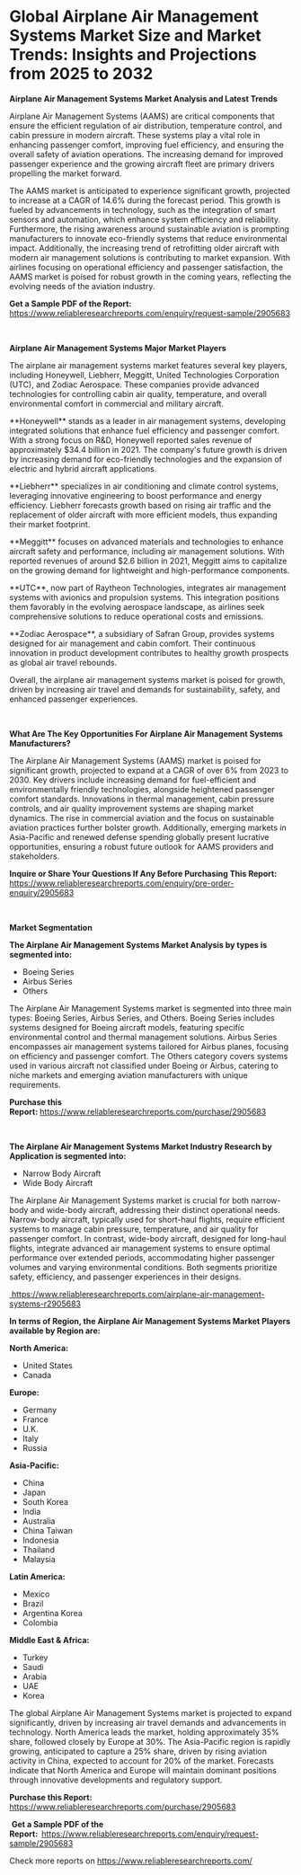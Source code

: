 <p><h1>Global Airplane Air Management Systems Market Size and Market Trends: Insights and Projections from 2025 to 2032</h1></p><p><strong>Airplane Air Management Systems Market Analysis and Latest Trends</strong></p>
<p><p>Airplane Air Management Systems (AAMS) are critical components that ensure the efficient regulation of air distribution, temperature control, and cabin pressure in modern aircraft. These systems play a vital role in enhancing passenger comfort, improving fuel efficiency, and ensuring the overall safety of aviation operations. The increasing demand for improved passenger experience and the growing aircraft fleet are primary drivers propelling the market forward.</p><p>The AAMS market is anticipated to experience significant growth, projected to increase at a CAGR of 14.6% during the forecast period. This growth is fueled by advancements in technology, such as the integration of smart sensors and automation, which enhance system efficiency and reliability. Furthermore, the rising awareness around sustainable aviation is prompting manufacturers to innovate eco-friendly systems that reduce environmental impact. Additionally, the increasing trend of retrofitting older aircraft with modern air management solutions is contributing to market expansion. With airlines focusing on operational efficiency and passenger satisfaction, the AAMS market is poised for robust growth in the coming years, reflecting the evolving needs of the aviation industry.</p></p>
<p><strong>Get a Sample PDF of the Report:&nbsp;</strong> <a href="https://www.reliableresearchreports.com/enquiry/request-sample/2905683?utm_campaign=2232&utm_medium=2&utm_source=Github&utm_content=ia&utm_term=12032025&utm_id=airplane-air-management-systems">https://www.reliableresearchreports.com/enquiry/request-sample/2905683</a></p>
<p>&nbsp;</p>
<p><strong>Airplane Air Management Systems Major Market Players</strong></p>
<p><p>The airplane air management systems market features several key players, including Honeywell, Liebherr, Meggitt, United Technologies Corporation (UTC), and Zodiac Aerospace. These companies provide advanced technologies for controlling cabin air quality, temperature, and overall environmental comfort in commercial and military aircraft.</p><p>**Honeywell** stands as a leader in air management systems, developing integrated solutions that enhance fuel efficiency and passenger comfort. With a strong focus on R&D, Honeywell reported sales revenue of approximately $34.4 billion in 2021. The company's future growth is driven by increasing demand for eco-friendly technologies and the expansion of electric and hybrid aircraft applications.</p><p>**Liebherr** specializes in air conditioning and climate control systems, leveraging innovative engineering to boost performance and energy efficiency. Liebherr forecasts growth based on rising air traffic and the replacement of older aircraft with more efficient models, thus expanding their market footprint.</p><p>**Meggitt** focuses on advanced materials and technologies to enhance aircraft safety and performance, including air management solutions. With reported revenues of around $2.6 billion in 2021, Meggitt aims to capitalize on the growing demand for lightweight and high-performance components.</p><p>**UTC**, now part of Raytheon Technologies, integrates air management systems with avionics and propulsion systems. This integration positions them favorably in the evolving aerospace landscape, as airlines seek comprehensive solutions to reduce operational costs and emissions.</p><p>**Zodiac Aerospace**, a subsidiary of Safran Group, provides systems designed for air management and cabin comfort. Their continuous innovation in product development contributes to healthy growth prospects as global air travel rebounds.</p><p>Overall, the airplane air management systems market is poised for growth, driven by increasing air travel and demands for sustainability, safety, and enhanced passenger experiences.</p></p>
<p>&nbsp;</p>
<p><strong>What Are The Key Opportunities For Airplane Air Management Systems Manufacturers?</strong></p>
<p><p>The Airplane Air Management Systems (AAMS) market is poised for significant growth, projected to expand at a CAGR of over 6% from 2023 to 2030. Key drivers include increasing demand for fuel-efficient and environmentally friendly technologies, alongside heightened passenger comfort standards. Innovations in thermal management, cabin pressure controls, and air quality improvement systems are shaping market dynamics. The rise in commercial aviation and the focus on sustainable aviation practices further bolster growth. Additionally, emerging markets in Asia-Pacific and renewed defense spending globally present lucrative opportunities, ensuring a robust future outlook for AAMS providers and stakeholders.</p></p>
<p><strong>Inquire or Share Your Questions If Any Before Purchasing This Report:</strong> <a href="https://www.reliableresearchreports.com/enquiry/pre-order-enquiry/2905683?utm_campaign=2232&utm_medium=2&utm_source=Github&utm_content=ia&utm_term=12032025&utm_id=airplane-air-management-systems">https://www.reliableresearchreports.com/enquiry/pre-order-enquiry/2905683</a></p>
<p>&nbsp;</p>
<p><strong>Market Segmentation</strong></p>
<p><strong>The Airplane Air Management Systems Market Analysis by types is segmented into:</strong></p>
<p><ul><li>Boeing Series</li><li>Airbus Series</li><li>Others</li></ul></p>
<p><p>The Airplane Air Management Systems market is segmented into three main types: Boeing Series, Airbus Series, and Others. Boeing Series includes systems designed for Boeing aircraft models, featuring specific environmental control and thermal management solutions. Airbus Series encompasses air management systems tailored for Airbus planes, focusing on efficiency and passenger comfort. The Others category covers systems used in various aircraft not classified under Boeing or Airbus, catering to niche markets and emerging aviation manufacturers with unique requirements.</p></p>
<p><strong>Purchase this Report:&nbsp;</strong><a href="https://www.reliableresearchreports.com/purchase/2905683?utm_campaign=2232&utm_medium=2&utm_source=Github&utm_content=ia&utm_term=12032025&utm_id=airplane-air-management-systems">https://www.reliableresearchreports.com/purchase/2905683</a></p>
<p>&nbsp;</p>
<p><strong>The Airplane Air Management Systems Market Industry Research by Application is segmented into:</strong></p>
<p><ul><li>Narrow Body Aircraft</li><li>Wide Body Aircraft</li></ul></p>
<p><p>The Airplane Air Management Systems market is crucial for both narrow-body and wide-body aircraft, addressing their distinct operational needs. Narrow-body aircraft, typically used for short-haul flights, require efficient systems to manage cabin pressure, temperature, and air quality for passenger comfort. In contrast, wide-body aircraft, designed for long-haul flights, integrate advanced air management systems to ensure optimal performance over extended periods, accommodating higher passenger volumes and varying environmental conditions. Both segments prioritize safety, efficiency, and passenger experiences in their designs.</p></p>
<p><a href="https://www.reliableresearchreports.com/airplane-air-management-systems-r2905683?utm_campaign=2232&utm_medium=2&utm_source=Github&utm_content=ia&utm_term=12032025&utm_id=airplane-air-management-systems">&nbsp;https://www.reliableresearchreports.com/airplane-air-management-systems-r2905683</a></p>
<p><strong>In terms of Region, the Airplane Air Management Systems Market Players available by Region are:</strong></p>
<p>
    <p> <strong> North America: </strong>
        <ul>
            <li>United States</li>
            <li>Canada</li>
        </ul>
        </p> 
    <p> <strong> Europe: </strong>
        <ul>
            <li>Germany</li>
            <li>France</li>
            <li>U.K.</li>
            <li>Italy</li>
            <li>Russia</li>
        </ul>
        </p> 
    <p> <strong> Asia-Pacific: </strong>
        <ul>
            <li>China</li>
            <li>Japan</li>
            <li>South Korea</li>
            <li>India</li>
            <li>Australia</li>
            <li>China Taiwan</li>
            <li>Indonesia</li>
            <li>Thailand</li>
            <li>Malaysia</li>
        </ul>
        </p> 
    <p> <strong> Latin America: </strong>
        <ul>
            <li>Mexico</li>
            <li>Brazil</li>
            <li>Argentina Korea</li>
            <li>Colombia</li>
        </ul>
        </p> 
    <p> <strong> Middle East & Africa: </strong>
        <ul>
            <li>Turkey</li>
            <li>Saudi</li>
            <li>Arabia</li>
            <li>UAE</li>
            <li>Korea</li>
        </ul>
    </p>
    </p>
<p><p>The global Airplane Air Management Systems market is projected to expand significantly, driven by increasing air travel demands and advancements in technology. North America leads the market, holding approximately 35% share, followed closely by Europe at 30%. The Asia-Pacific region is rapidly growing, anticipated to capture a 25% share, driven by rising aviation activity in China, expected to account for 20% of the market. Forecasts indicate that North America and Europe will maintain dominant positions through innovative developments and regulatory support.</p></p>
<p><strong>Purchase this Report: </strong><a href="https://www.reliableresearchreports.com/purchase/2905683?utm_campaign=2232&utm_medium=2&utm_source=Github&utm_content=ia&utm_term=12032025&utm_id=airplane-air-management-systems">https://www.reliableresearchreports.com/purchase/2905683</a></p>
<p>&nbsp;<strong>Get a Sample PDF of the Report:&nbsp;&nbsp;</strong><a href="https://www.reliableresearchreports.com/enquiry/request-sample/2905683?utm_campaign=2232&utm_medium=2&utm_source=Github&utm_content=ia&utm_term=12032025&utm_id=airplane-air-management-systems">https://www.reliableresearchreports.com/enquiry/request-sample/2905683</a></p>
<p><strong></strong></p>
<p>Check more reports on <a href="https://www.reliableresearchreports.com/?utm_campaign=2232&utm_medium=2&utm_source=Github&utm_content=ia&utm_term=12032025&utm_id=airplane-air-management-systems">https://www.reliableresearchreports.com/</a></p>